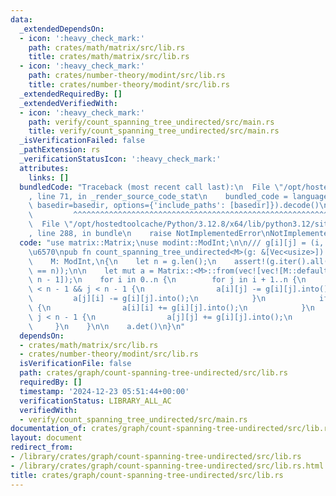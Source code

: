 ```yaml
---
data:
  _extendedDependsOn:
  - icon: ':heavy_check_mark:'
    path: crates/math/matrix/src/lib.rs
    title: crates/math/matrix/src/lib.rs
  - icon: ':heavy_check_mark:'
    path: crates/number-theory/modint/src/lib.rs
    title: crates/number-theory/modint/src/lib.rs
  _extendedRequiredBy: []
  _extendedVerifiedWith:
  - icon: ':heavy_check_mark:'
    path: verify/count_spanning_tree_undirected/src/main.rs
    title: verify/count_spanning_tree_undirected/src/main.rs
  _isVerificationFailed: false
  _pathExtension: rs
  _verificationStatusIcon: ':heavy_check_mark:'
  attributes:
    links: []
  bundledCode: "Traceback (most recent call last):\n  File \"/opt/hostedtoolcache/Python/3.12.8/x64/lib/python3.12/site-packages/onlinejudge_verify/documentation/build.py\"\
    , line 71, in _render_source_code_stat\n    bundled_code = language.bundle(stat.path,\
    \ basedir=basedir, options={'include_paths': [basedir]}).decode()\n          \
    \         ^^^^^^^^^^^^^^^^^^^^^^^^^^^^^^^^^^^^^^^^^^^^^^^^^^^^^^^^^^^^^^^^^^^^^^^^^^^^^^^^^\n\
    \  File \"/opt/hostedtoolcache/Python/3.12.8/x64/lib/python3.12/site-packages/onlinejudge_verify/languages/rust.py\"\
    , line 288, in bundle\n    raise NotImplementedError\nNotImplementedError\n"
  code: "use matrix::Matrix;\nuse modint::ModInt;\n\n/// g[i][j] = (i, j) \u306E\u672C\
    \u6570\npub fn count_spanning_tree_undirected<M>(g: &[Vec<usize>]) -> M\nwhere\n\
    \    M: ModInt,\n{\n    let n = g.len();\n    assert!(g.iter().all(|v| v.len()\
    \ == n));\n\n    let mut a = Matrix::<M>::from(vec![vec![M::default(); n - 1];\
    \ n - 1]);\n    for i in 0..n {\n        for j in i + 1..n {\n            if i\
    \ < n - 1 && j < n - 1 {\n                a[i][j] -= g[i][j].into();\n       \
    \         a[j][i] -= g[i][j].into();\n            }\n            if i < n - 1\
    \ {\n                a[i][i] += g[i][j].into();\n            }\n            if\
    \ j < n - 1 {\n                a[j][j] += g[i][j].into();\n            }\n   \
    \     }\n    }\n\n    a.det()\n}\n"
  dependsOn:
  - crates/math/matrix/src/lib.rs
  - crates/number-theory/modint/src/lib.rs
  isVerificationFile: false
  path: crates/graph/count-spanning-tree-undirected/src/lib.rs
  requiredBy: []
  timestamp: '2024-12-23 05:51:44+00:00'
  verificationStatus: LIBRARY_ALL_AC
  verifiedWith:
  - verify/count_spanning_tree_undirected/src/main.rs
documentation_of: crates/graph/count-spanning-tree-undirected/src/lib.rs
layout: document
redirect_from:
- /library/crates/graph/count-spanning-tree-undirected/src/lib.rs
- /library/crates/graph/count-spanning-tree-undirected/src/lib.rs.html
title: crates/graph/count-spanning-tree-undirected/src/lib.rs
---
```

